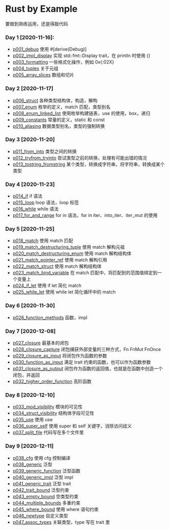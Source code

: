# Rust by Example

要做到熟练运用，还是得敲代码

### Day 1 [2020-11-16]:

- [p001_debug](./src/p001_debug.rs) 使用 #[derive(Debug)]
- [p002_impl_display](./src/p002_impl_display.rs) 实现 std::fmt::Display trait，在 println 时使用 {}
- [p003_formatting](./src/p003_formatting.rs) 一些格式化操作，例如 0x{:02X}
- [p004_tuples](./src/p004_tuples.rs) 关于元组
- [p005_array_slices](./src/p005_array_slices.rs) 数组和切片

### Day 2 [2020-11-17]

- [p006_struct](./src/p006_struct.rs) 各种类型结构体，构造，解构
- [p007_enum](./src/p007_enum.rs) 枚举的定义，match 匹配，类型别名
- [p008_enum_linked_list](./src/p008_enum_linked_list.rs) 使用枚举构建链表，use 的使用，box，递归
- [p009_constants](./src/p009_constants.rs) 常量的定义，static 和 const
- [p010_aliasing](./src/p010_aliasing.rs) 数据类型别名，类型的强制转换

### Day 3 [2020-11-20]

- [p011_from_into](./src/p011_from_into.rs) 类型之间的转换
- [p012_tryfrom_tryinto](./src/p012_tryfrom_tryinto.rs) 尝试类型之前的转换，处理有可能出错的情况
- [p013_tostring_fromstring](./src/p013_tostring_fromstring.rs) 某个类型，转换成字符串，将字符串，转换成某个类型

### Day 4 [2020-11-23]

- [p014_if](./src/p014_if.rs) if 语法
- [p015_loop](./src/p015_loop.rs) loop 语法，loop 标签
- [p016_while](./src/p016_while.rs) while 语法
- [p017_for_and_range](./src/p017_for_and_range.rs) for in 语法，for in iter、into_iter、iter_mut 的使用

### Day 5 [2020-11-25]

- [p018_match](./src/p018_match.rs) 使用 match 匹配
- [p019_match_destructuring_tuple](./src/p019_match_destructuring_tuple.rs) 使用 match 解构元祖
- [p020_match_destructuring_enum](./src/p020_match_destructuring_enum.rs) 使用 match 解构结构体
- [p021_match_pointer_ref](./src/p021_match_pointer_ref.rs) 使用 match 解构引用
- [p022_match_struct](./src/p022_match_struct.rs) 使用 match 解构结构体
- [p023_match_bind_variable](./src/p023_match_bind_variable.rs) 在 match 匹配中，将匹配到的范围值绑定到一个变量上
- [p024_if_let](./src/p024_if_let.rs) 使用 if let 简化 match
- [p025_while_let](./src/p025_while_let.rs) 使用 while let 简化循环中的 match

### Day 6 [2020-11-30]

- [p026_function_methods](./src/p026_function_methods.rs) 函数，impl

### Day 7 [2020-12-08]
- [p027_closure](./src/p027_closure.rs) 最基本的闭包
- [p028_closure_capture](./src/p028_closure_capture.rs) 闭包捕获外部变量的三种方式，Fn FnMut FnOnce
- [p029_closure_as_input](./src/p029_closure_as_input.rs) 将闭包作为函数的参数
- [p030_function_as_input](./src/p030_function_as_input.rs) 满足 trait 约束的函数，也可以作为函数参数
- [p031_closure_as_output](./src/p031_closure_as_output.rs) 闭包作为函数的返回值，也就是在函数中创造一个闭包，并返回
- [p032_higher_order_function](./src/p032_higher_order_function.rs) 高阶函数

### Day 8 [2020-12-10]
- [p033_mod_visibility](./src/p033_mod_visibility.rs) 模块的可见性
- [p034_struct_visibility](./src/p034_struct_visibility.rs) 结构体字段可见性
- [p035_use](./src/p035_use.rs) 使用 use
- [p036_super_self](./src/p036_super_self.rs) 使用 super 和 self 关键字，消除访问歧义
- [p037_split_file](./src/p037_split_file/mod.rs) 代码写在多个文件里

### Day 9 [2020-12-11]
- [p038_cfg](./src/p038_cfg.rs) 使用 cfg 控制编译
- [p038_generic](./src/p038_generic.rs) 泛型
- [p039_generic_function](./src/p039_generic_function.rs) 泛型函数
- [p040_generic_impl](./src/p040_generic_impl.rs) 泛型 impl
- [p041_generic_trait](./src/p041_generic_trait.rs) 泛型 trait
- [p042_trait_bound](./src/p042_trait_bound.rs) 泛型约束
- [p043_empty_bound](./src/p043_empty_bound) 空类型约束
- [p044_multiple_bounds](./src/p044_multiple_bounds.rs) 多重约束
- [p045_where_bound](./src/p045_where_bound.rs) 使用 where 语句约束
- [p046_newtype](./src/p046_newtype.rs) 自定义类型
- [p047_assoc_types](./src/p047_assoc_types.rs) 关联类型，type 写在 trait 里